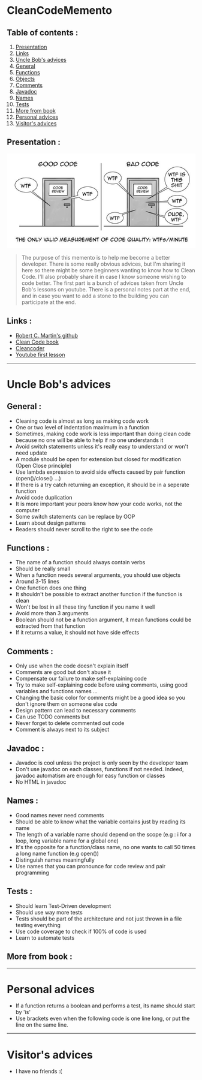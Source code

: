 # CleanCodeMemento

## Table of contents :

1. [Presentation](#presentation-)
2. [Links](#links-)
3. [Uncle Bob's advices](#uncle-bobs-advices)
4. [General](#general-)
5. [Functions](#functions-)
6. [Objects](#objects-)
7. [Comments](#comments-)
8. [Javadoc](#javadoc-)
9. [Names](#names-)
10. [Tests](#tests-)
11. [More from book](#more-from-book)
12. [Personal advices](#personal-advices)
13. [Visitor's advices](#visitors-advices)

## Presentation :

<p align="center"><img src="cleancodeimg.jpeg"></p>

>The purpose of this memento is to help me become a better developer. There is some really obvious advices, but I'm sharing it here so there might be some beginners wanting to know how to Clean Code. I'll also probably share it in case I know someone wishing to code better. The first part is a bunch of advices taken from Uncle Bob's lessons on youtube. There is a personal notes part at the end, and in case you want to add a stone to the building you can participate at the end.

## Links :

- [Robert C. Martin's github](https://github.com/unclebob)
- [Clean Code book](https://www.amazon.fr/Clean-Code-Handbook-Software-Craftsmanship/dp/0132350882)
- [Cleancoder](http://cleancoder.com/products)
- [Youtube first lesson](https://www.youtube.com/watch?v=7EmboKQH8lM&ab_channel=UnityCoin)

<hr>

# Uncle Bob's advices

## General :

- Cleaning code is almost as long as making code work
- One or two level of indentation maximum in a function
- Sometimes, making code work is less important than doing clean code because no one will be able to help if no one understands it
- Avoid switch statements unless it's really easy to understand or won't need update 
- A module should be open for extension but closed for modification (Open Close principle)
- Use lambda expression to avoid side effects caused by pair function (open()/close() ...)
- If there is a try catch returning an exception, it should be in a seperate function
- Avoid code duplication
- It is more important your peers know how your code works, not the computer
- Some switch statements can be replace by OOP
- Learn about design patterns
- Readers should never scroll to the right to see the code

## Functions :

- The name of a function should always contain verbs
- Should be really small
- When a function needs several arguments, you should use objects
- Around 3-15 lines
- One function does one thing
- It shouldn't be possible to extract another function if the function is clean
- Won't be lost in all these tiny function if you name it well
- Avoid more than 3 arguments
- Boolean should not be a function argument, it mean functions could be extracted from that function
- If it returns a value, it should not have side effects 

## Comments :

- Only use when the code doesn't explain itself
- Comments are good but don't abuse it
- Compensate our failure to make self-explaining code
- Try to make self-explaining code before using comments, using good variables and functions names ...
- Changing the basic color for comments might be a good idea so you don't ignore them on someone else code
- Design pattern can lead to necessary comments
- Can use TODO comments but
- Never forget to delete commented out code 
- Comment is always next to its subject

## Javadoc :

- Javadoc is cool unless the project is only seen by the developer team
- Don't use javadoc on each classes, functions if not needed. Indeed, javadoc automatism are enough for easy function or classes
- No HTML in javadoc

## Names :

- Good names never need comments
- Should be able to know what the variable contains just by reading its name
- The length of a variable name should depend on the scope (e.g : i for a loop, long variable name for a global one)
- It's the opposite for a function/class name, no one wants to call 50 times a long name function (e.g open())
- Distinguish names meaningfully
- Use names that you can pronounce for code review and pair programming

## Tests :

- Should learn Test-Driven development
- Should use way more tests
- Tests should be part of the architecture and not just thrown in a file testing everything
- Use code coverage to check if 100% of code is used
- Learn to automate tests

## More from book :

<hr>

# Personal advices

- If a function returns a boolean and performs a test, its name should start by 'is'
- Use brackets even when the following code is one line long, or put the line on the same line.

<hr>

# Visitor's advices

- I have no friends :(
